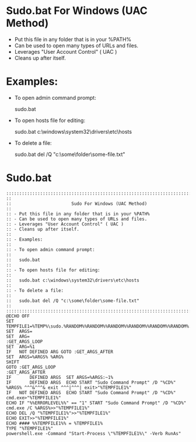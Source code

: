 # Sudo.bat For Windows (UAC Method)

- Put this file in any folder that is in your %PATH%
- Can be used to open many types of URLs and files.
- Leverages "User Account Control" ( UAC )
- Cleans up after itself.

# Examples:

- To open admin command prompt:

  sudo.bat

- To open hosts file for editing:

  sudo.bat c:\windows\system32\drivers\etc\hosts

- To delete a file:

  sudo.bat del /Q "c:\some\folder\some-file.txt"

# Sudo.bat

```
::::::::::::::::::::::::::::::::::::::::::::::::::::::::::::::::::::::::::::::::
::
::                       Sudo For Windows (UAC Method)
::
:: - Put this file in any folder that is in your %PATH%
:: - Can be used to open many types of URLs and files.
:: - Leverages "User Account Control" ( UAC )
:: - Cleans up after itself.
::
:: - Examples:
::
:: - To open admin command prompt:
::
::   sudo.bat
::
:: - To open hosts file for editing:
::
::   sudo.bat c:\windows\system32\drivers\etc\hosts
::
:: - To delete a file:
::
::   sudo.bat del /Q "c:\some\folder\some-file.txt"
::
::::::::::::::::::::::::::::::::::::::::::::::::::::::::::::::::::::::::::::::::
@ECHO OFF
SET  TEMPFILE1=%TEMP%\sudo.%RANDOM%%RANDOM%%RANDOM%%RANDOM%%RANDOM%%RANDOM%.bat
SET  ARGS=
SET  ARG=
:GET_ARGS_LOOP
SET  ARG=%1
IF   NOT DEFINED ARG GOTO :GET_ARGS_AFTER
SET  ARGS=%ARGS% %ARG%
SHIFT
GOTO :GET_ARGS_LOOP
:GET_ARGS_AFTER
IF       DEFINED ARGS  SET ARGS=%ARGS:~1%
IF       DEFINED ARGS  ECHO START "Sudo Command Prompt" /D "%CD%" %ARGS% ^^^&^^^& exit ^^^|^^^| exit>"%TEMPFILE1%"
IF   NOT DEFINED ARGS  ECHO START "Sudo Command Prompt" /D "%CD%" cmd.exe>"%TEMPFILE1%"
ECHO IF "%%ERRORLEVEL%%" == "1" START "Sudo Command Prompt" /D "%CD%" cmd.exe /C %ARGS%>>"%TEMPFILE1%"
ECHO DEL /Q "%TEMPFILE1%">>"%TEMPFILE1%"
ECHO EXIT>>"%TEMPFILE1%"
ECHO #### %%TEMPFILE1%% = %TEMPFILE1%
TYPE "%TEMPFILE1%"
powershell.exe -Command "Start-Process \"%TEMPFILE1%\" -Verb RunAs"
```
